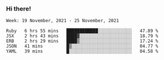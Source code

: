 ### Hi there!

<!--START_SECTION:waka-->
```text
Week: 19 November, 2021 - 25 November, 2021

Ruby   6 hrs 55 mins   ████████████░░░░░░░░░░░░░   47.89 % 
JSX    2 hrs 43 mins   ████▓░░░░░░░░░░░░░░░░░░░░   18.79 % 
ERB    2 hrs 29 mins   ████▒░░░░░░░░░░░░░░░░░░░░   17.24 % 
JSON   41 mins         █▒░░░░░░░░░░░░░░░░░░░░░░░   04.77 % 
YAML   39 mins         █░░░░░░░░░░░░░░░░░░░░░░░░   04.58 % 
```
<!--END_SECTION:waka-->
